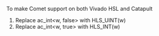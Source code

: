To make Comet support on both Vivado HSL and Catapult

1. Replace ac_int<w, false> with HLS_UINT(w)
2. Replace ac_int<w, true> with HLS_INT(w)